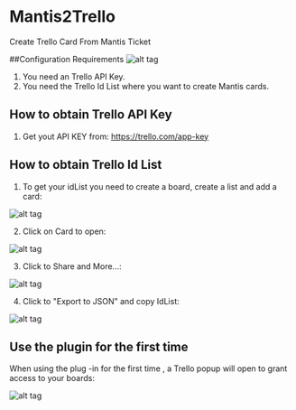 # Mantis2Trello
Create Trello Card From Mantis Ticket

##Configuration Requirements
![alt tag](https://raw.githubusercontent.com/nikeyes/Mantis2Trello/master/resources/Configuration.PNG)

1. You need an Trello API Key.
2. You need the Trello Id List where you want to create Mantis cards.

## How to obtain Trello API Key

1) Get yout API KEY from: https://trello.com/app-key

## How to obtain Trello Id List

1) To get your idList you need to create a board, create a list and add a card:

![alt tag](https://raw.githubusercontent.com/nikeyes/Mantis2Trello/master/resources/GetIdList1.png)


2) Click on Card to open:

![alt tag](https://raw.githubusercontent.com/nikeyes/Mantis2Trello/master/resources/GetIdList2.png)


3) Click to Share and More...:

![alt tag](https://raw.githubusercontent.com/nikeyes/Mantis2Trello/master/resources/GetIdList3.png)


4) Click to "Export to JSON" and copy IdList:

![alt tag](https://raw.githubusercontent.com/nikeyes/Mantis2Trello/master/resources/GetIdList4.png)


## Use the plugin for the first time

When using the plug -in for the first time , a Trello popup will open to grant access to your boards:

![alt tag](https://raw.githubusercontent.com/nikeyes/Mantis2Trello/master/resources/TrelloPermissions.png)



